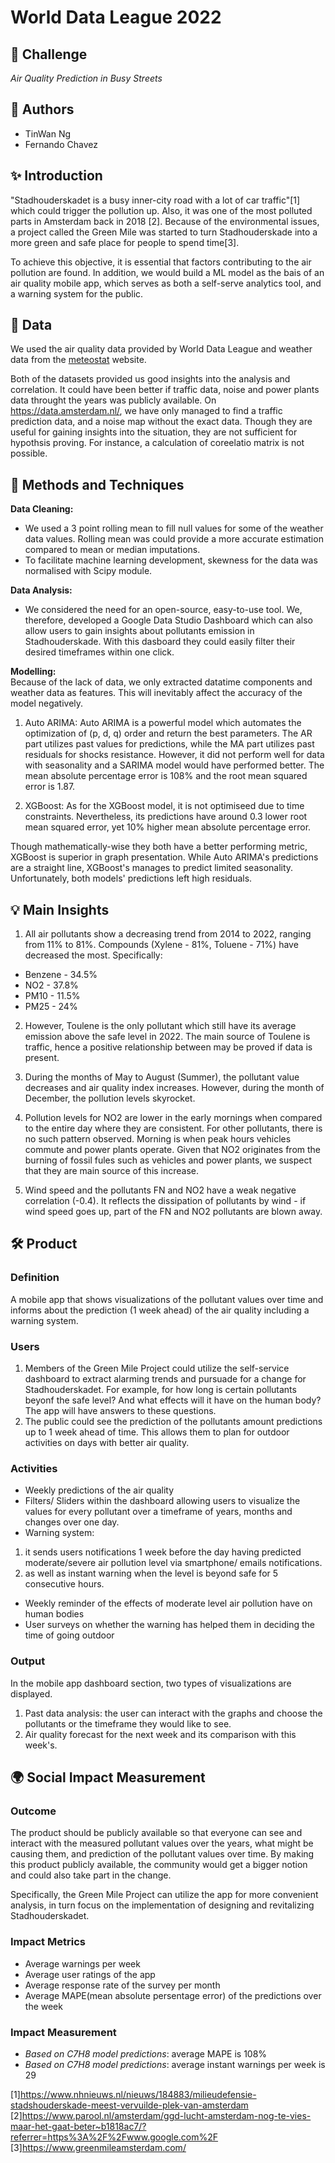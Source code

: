 # World Data League 2022

## 🎯 Challenge
*Air Quality Prediction in Busy Streets*

## 👥 Authors
* TinWan Ng
* Fernando Chavez

## ✨ Introduction
"Stadhouderskadet is a busy inner-city road with a lot of car traffic"[1] which could trigger the pollution up. Also, it was one of the most polluted parts in Amsterdam back in 2018 [2]. Because of the environmental issues, a project called the Green Mile was started to turn Stadhouderskade into a more green and safe place for people to spend time[3].  

To achieve this objective, it is essential that factors contributing to the air pollution are found. In addition, we would build a ML model as the bais of an air quality mobile app, which serves as both a self-serve analytics tool, and a warning system for the public.


## 🔢 Data
We used the air quality data provided by World Data League and weather data from the [meteostat](https://meteostat.net/en/place/nl/amsterdam) website.

Both of the datasets provided us good insights into the analysis and correlation. It could have been better if traffic data, noise and power plants data throught the years was publicly available. On https://data.amsterdam.nl/, we have only managed to find a traffic prediction data, and a noise map without the exact data. Though they are useful for gaining insights into the situation, they are not sufficient for hypothsis proving. For instance, a calculation of coreelatio matrix is not possible.


## 🧮 Methods and Techniques
**Data Cleaning:**
- We used a 3 point rolling mean to fill null values for some of the weather data values. Rolling mean was could provide a more accurate estimation compared to mean or median imputations.
- To facilitate machine learning development, skewness for the data was normalised with Scipy module.

**Data Analysis:**
- We considered the need for an open-source, easy-to-use tool. We, therefore, developed a Google Data Studio Dashboard which can also allow users to gain insights about pollutants emission in Stadhouderskade. With this dasboard they could easily filter their desired timeframes within one click. 

**Modelling:**  
Because of the lack of data, we only extracted datatime components and weather data as features. This will inevitably affect the accuracy of the model negatively.
1. Auto ARIMA: Auto ARIMA is a powerful model which automates the optimization of (p, d, q) order and return the best parameters. The AR part utilizes past values for predictions, while the MA part utilizes past residuals for shocks resistance. However, it did not perform well for data with seasonality and a SARIMA model would have performed better. The mean absolute percentage error is 108% and the root mean squared error is 1.87.

2. XGBoost:  As for the XGBoost model, it is not optimiseed due to time constraints. Nevertheless, its predictions have around 0.3 lower root mean squared error, yet 10% higher mean absolute percentage error.

Though mathematically-wise they both have a better performing metric, XGBoost is superior in graph presentation. While Auto ARIMA's predictions are a straight line, XGBoost's manages to predict limited seasonality. Unfortunately, both models' predictions left high residuals.


## 💡 Main Insights  
1. All air pollutants show a decreasing trend from 2014 to 2022, ranging from 11% to 81%. Compounds (Xylene - 81%, Toluene - 71%) have decreased the most. Specifically:
- Benzene - 34.5%
- NO2 - 37.8%
- PM10 - 11.5%
- PM25 - 24%

2. However, Toulene is the only pollutant which still have its average emission above the safe level in 2022. The main source of Toulene is traffic, hence a positive relationship between may be proved if data is present.
 
3. During the months of May to August (Summer), the pollutant value decreases and air quality index increases. However, during the month of December, the pollution levels skyrocket.
 
4. Pollution levels for NO2 are lower in the early mornings when compared to the entire day where they are consistent. For other pollutants, there is no such pattern observed. Morning is when peak hours vehicles commute and power plants operate. Given that NO2 originates from the burning of fossil fules such as vehicles and power plants, we suspect that they are main source of this increase.

5. Wind speed and the pollutants FN and NO2 have a weak negative correlation (-0.4). It reflects the dissipation of pollutants by wind - if wind speed goes up, part of the FN and NO2 pollutants are blown away.


## 🛠️ Product
### Definition
A mobile app that shows visualizations of the pollutant values over time and informs about the prediction (1 week ahead) of the air quality including a warning system.

### Users
1. Members of the Green Mile Project could utilize the self-service dashboard to extract alarming trends and pursuade for a change for Stadhouderskadet. For example, for how long is certain pollutants beyonf the safe level? And what effects will it have on the human body? The app will have answers to these questions.
2. The public could see the prediction of the pollutants amount predictions up to 1 week ahead of time. This allows them to plan for outdoor activities on days with better air quality.

### Activities
* Weekly predictions of the air quality
* Filters/ Sliders within the dashboard allowing users to visualize the values for every pollutant over a timeframe of years, months and changes over one day.  
* Warning system: 
1. it sends users notifications 1 week before the day having predicted moderate/severe air pollution level via smartphone/ emails notifications.  
2. as well as instant warning when the level is beyond safe for 5 consecutive hours.
* Weekly reminder of the effects of moderate level air pollution have on human bodies  
* User surveys on whether the warning has helped them in deciding the time of going outdoor

### Output
In the mobile app dashboard section, two types of visualizations are displayed.  
1. Past data analysis: the user can interact with the graphs and choose the pollutants or the timeframe they would like to see.  
2. Air quality forecast for the next week and its comparison with this week's.  


## 🌍 Social Impact Measurement
### Outcome
The product should be publicly available so that everyone can see and interact with the measured pollutant values over the years, what might be causing them, and prediction of the pollutant values over time. By making this product publicly available, the community would get a bigger notion and could also take part in the change.  

Specifically, the Green Mile Project can utilize the app for more convenient analysis, in turn focus on the implementation of designing and revitalizing Stadhouderskadet. 

### Impact Metrics
* Average warnings per week  
* Average user ratings of the app  
* Average response rate of the survey per month
* Average MAPE(mean absolute persentage error) of the predictions over the week

### Impact Measurement
* *Based on C7H8 model predictions*: average MAPE is 108%
* *Based on C7H8 model predictions*: average instant warnings per week is 29  


[1]https://www.nhnieuws.nl/nieuws/184883/milieudefensie-stadshouderskade-meest-vervuilde-plek-van-amsterdam
[2]https://www.parool.nl/amsterdam/ggd-lucht-amsterdam-nog-te-vies-maar-het-gaat-beter~b1818ac7/?referrer=https%3A%2F%2Fwww.google.com%2F
[3]https://www.greenmileamsterdam.com/